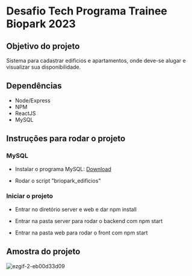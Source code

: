 # Desafio Tech Programa Trainee Biopark 2023

## Objetivo do projeto

Sistema para cadastrar edificios e apartamentos, onde deve-se alugar e visualizar sua disponibilidade.

## Dependências

* Node/Express
* NPM
* ReactJS
* MySQL

## Instruções para rodar o projeto

### MySQL

- Instalar o programa MySQL: <a href="https://dev.mysql.com/downloads/windows/installer/8.0.html">Download</a>

- Rodar o script "briopark_edificios"

### Iniciar o projeto

- Entrar no diretório server e web e dar npm install

- Entrar na pasta server para rodar o backend com npm start

- Entrar na pasta web para rodar o front com npm start

## Amostra do projeto

![ezgif-2-eb00d33d09](https://user-images.githubusercontent.com/33960309/223200618-91ed2f44-9ffd-4117-9a51-cbc22a9afda3.gif)
